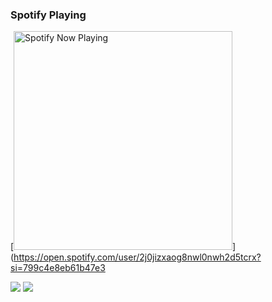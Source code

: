 ### Spotify Playing 

[<img src="spotify-now-git-master-ka-chng.vercel.app/api/spotify-playing" alt="Spotify Now Playing" width="350" />](https://open.spotify.com/user/2j0jizxaog8nwl0nwh2d5tcrx?si=799c4e8eb61b47e3

<img src="https://github-readme-stats.vercel.app/api?username=ka-chng&&show_icons=true&title_color=ffffff&icon_color=bb2acf&text_color=daf7dc&bg_color=151515">
<img src="https://github-readme-stats.vercel.app/api/top-langs/?username=ka-chng&theme=dark&show_icons=true">
